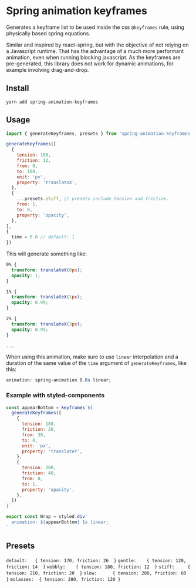 # Spring animation keyframes

Generates a keyframe list to be used inside the css `@keyframes` rule, using physically based spring equations.

Similar and inspired by react-spring, but with the objective of not relying on a Javascript runtime. That has the advantage of a much more performant animation, even when running blocking javascript. As the keyframes are pre-generated, this library does not work for dynamic animations, for example involving drag-and-drop.

## Install
```
yarn add spring-animation-keyframes
```

## Usage
```javascript
import { generateKeyframes, presets } from 'spring-animation-keyframes'

generateKeyframes([
  {
    tension: 180,
    friction: 12,
    from: 0,
    to: 100,
    unit: 'px',
    property: 'translateX',
  },
  {
    ...presets.stiff, // presets include tension and friction.
    from: 1,
    to: 0,
    property: 'opacity',
  },
],
{
  time = 0.8 // default: 1
})
```

This will generate something like:
```css
0% {
  transform: translateX(0px);
  opacity: 1;
}

1% {
  transform: translateX(1px);
  opacity: 0.99;
}

2% {
  transform: translateX(3px);
  opacity: 0.95;
}

...
```

When using this animation, make sure to use `linear` interpolation and a duration of the same value of the `time` argument of `generateKeyframes`, like this:

```css
animation: spring-animation 0.8s linear;
```

### Example with styled-components
```javascript
const appearBottom = keyframes`${
  generateKeyframes([
    {
      tension: 180,
      friction: 20,
      from: 30,
      to: 0,
      unit: 'px',
      property: 'translateY',
    },
    {
      tension: 200,
      friction: 40,
      from: 0,
      to: 1,
      property: 'opacity',
    },
  ])
}`

export const Wrap = styled.div`
  animation: ${appearBottom} 1s linear;
`
```

## Presets

`default:   { tension: 170, friction: 26  }`
`gentle:    { tension: 120, friction: 14  }`
`wobbly:    { tension: 180, friction: 12  }`
`stiff:     { tension: 210, friction: 20  }`
`slow:      { tension: 280, friction: 60  }`
`molasses:  { tension: 280, friction: 120 }`

